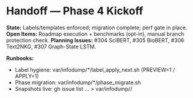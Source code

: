 # Handoff — Phase 4 Kickoff

**State:** Labels/templates enforced; migration complete; perf gate in place.
**Open Items:** Roadmap execution + benchmarks (opt-in), manual branch protection check.
**Planning Issues:** #304 SciBERT, #305 BioBERT, #306 Text2NKG, #307 Graph-State LSTM.

**Runbooks:**
- Label hygiene: var/infodump/*/label_apply_next.sh (PREVIEW=1 / APPLY=1)
- Phase migration: var/infodump/*/phase_migrate.sh
- Snapshots live: gh issue list … > var/infodump/<stamp>/

